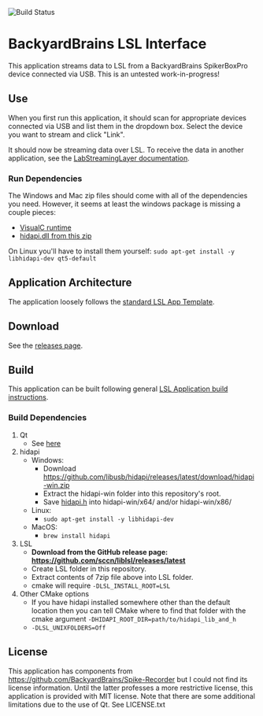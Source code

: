 ![Build Status](https://github.com/labstreaminglayer/App-BackyardBrains/workflows/Cpp-CI/badge.svg)

# BackyardBrains LSL Interface

This application streams data to LSL from a BackyardBrains SpikerBoxPro device connected via USB.
This is an untested work-in-progress!

## Use

When you first run this application, it should scan for appropriate devices connected via
USB and list them in the dropdown box. Select the device you want to stream and click "Link".

It should now be streaming data over LSL. To receive the data in another application,
see the [LabStreamingLayer documentation](https://labstreaminglayer.readthedocs.io/index.html).

### Run Dependencies

The Windows and Mac zip files should come with all of the dependencies you need. However, it seems at least the windows package is missing a couple pieces:
* [VisualC runtime](https://aka.ms/vs/16/release/vc_redist.x64.exe)
* [hidapi.dll from this zip](https://github.com/libusb/hidapi/releases/latest/download/hidapi-win.zip)

On Linux you'll have to install them yourself: `sudo apt-get install -y libhidapi-dev qt5-default`

## Application Architecture

The application loosely follows the [standard LSL App Template](https://github.com/labstreaminglayer/AppTemplate_cpp_qt).

## Download

See the [releases page](https://github.com/labstreaminglayer/App-BackyardBrains/releases).

## Build

This application can be built following general
[LSL Application build instructions](https://labstreaminglayer.readthedocs.io/dev/app_build.html).

### Build Dependencies

1. Qt
    * See [here](https://labstreaminglayer.readthedocs.io/dev/build_env.html#qt5)
2. hidapi
    * Windows:
        * Download https://github.com/libusb/hidapi/releases/latest/download/hidapi-win.zip
        * Extract the hidapi-win folder into this repository's root.
        * Save [hidapi.h](https://raw.githubusercontent.com/libusb/hidapi/master/hidapi/hidapi.h) into hidapi-win/x64/ and/or hidapi-win/x86/
    * Linux:
        * `sudo apt-get install -y libhidapi-dev`
    * MacOS:
        * `brew install hidapi`
3. LSL
    * **Download from the GitHub release page: https://github.com/sccn/liblsl/releases/latest**
    * Create LSL folder in this repository.
    * Extract contents of 7zip file above into LSL folder.
    * cmake will require `-DLSL_INSTALL_ROOT=LSL`
4. Other CMake options
    * If you have hidapi installed somewhere other than the default location then you can tell CMake where to find that folder with the cmake argument `-DHIDAPI_ROOT_DIR=path/to/hidapi_lib_and_h`
    * `-DLSL_UNIXFOLDERS=Off`

## License

This application has components from https://github.com/BackyardBrains/Spike-Recorder but I could not find its license information.
Until the latter professes a more restrictive license, this application is provided with MIT license.
Note that there are some additional limitations due to the use of Qt. See LICENSE.txt
